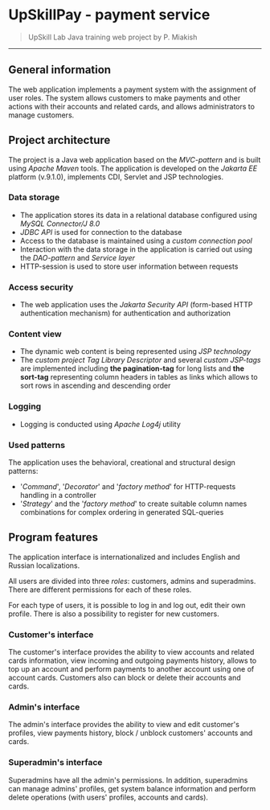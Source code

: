 # UpSkillPay - payment service

> UpSkill Lab Java training web project by P. Miakish

---

## General information

The web application implements a payment system with the assignment of user roles. The system allows customers to make payments and other actions with their accounts and related cards, and allows administrators to manage customers.

## Project architecture

The project is a Java web application based on the *MVC-pattern* and is built using *Apache Maven* tools. 
The application is developed on the *Jakarta EE* platform (v.9.1.0), implements CDI, Servlet and JSP technologies.

### Data storage

- The application stores its data in a relational database configured using *MySQL Connector/J 8.0*
- *JDBC API* is used for connection to the database
- Access to the database is maintained using a *custom connection pool*
- Interaction with the data storage in the application is carried out using the *DAO-pattern* and *Service layer*
- HTTP-session is used to store user information between requests 

### Access security

- The web application uses the *Jakarta Security API* (form-based HTTP authentication mechanism) for authentication and authorization 

### Content view

- The dynamic web content is being represented using *JSP technology*
- The *custom project Tag Library Descriptor* and several *custom JSP-tags* are implemented including **the pagination-tag** for long lists and **the sort-tag** representing column headers in tables as links which allows to sort rows in ascending and descending order

### Logging

- Logging is conducted using *Apache Log4j* utility

### Used patterns

The application uses the behavioral, creational and structural design patterns:
- '*Command*', '*Decorator*' and '*factory method*' for HTTP-requests handling in a controller
- '*Strategy*' and the '*factory method*' to create suitable column names combinations for complex ordering in generated SQL-queries

## Program features 

The application interface is internationalized and includes English and Russian localizations. 

All users are divided into three *roles*: customers, admins and superadmins. There are different permissions for each of these roles.

For each type of users, it is possible to log in and log out, edit their own profile. There is also a possibility to register for new customers. 

### Customer's interface

The customer's interface provides the ability to view accounts and related cards information, view incoming and outgoing payments history, allows to top up an account and perform payments to another account using one of account cards. Customers also can block or delete their accounts and cards.

### Admin's interface

The admin's interface provides the ability to view and edit customer's profiles, view payments history, block / unblock customers' accounts and cards.

### Superadmin's interface

Superadmins have all the admin's permissions. In addition, superadmins can manage admins' profiles, get system balance information and perform delete operations (with users' profiles, accounts and cards).